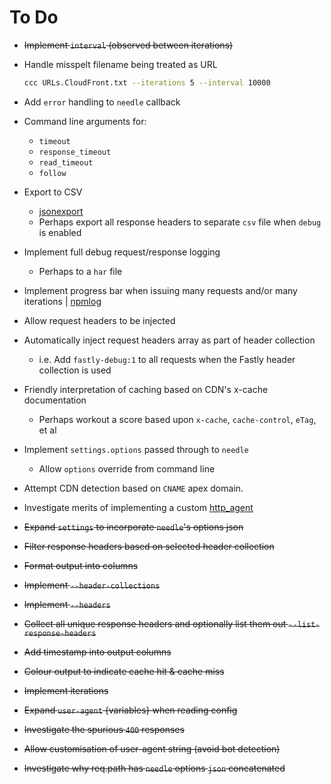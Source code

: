 # To Do

* ~~Implement `interval` (observed between iterations)~~
* Handle misspelt filename being treated as URL

  ```bash
  ccc URLs.CloudFront.txt --iterations 5 --interval 10000
  ```
  
* Add `error` handling to `needle` callback
* Command line arguments for:
  * `timeout`
  * `response_timeout`
  * `read_timeout`
  * `follow`
* Export to CSV
  * [jsonexport](https://www.npmjs.com/package/jsonexport)
  * Perhaps export all response headers to separate `csv` file when `debug` is enabled
* Implement full debug request/response logging
  * Perhaps to a `har` file
* Implement progress bar when issuing many requests and/or many iterations | [npmlog](https://www.npmjs.com/package/npmlog)
* Allow request headers to be injected
* Automatically inject request headers array as part of header collection
  * i.e. Add `fastly-debug:1` to all requests when the Fastly header collection is used
* Friendly interpretation of caching based on CDN's x-cache documentation
  * Perhaps workout a score based upon `x-cache`, `cache-control`, `eTag`, et al
* Implement `settings.options` passed through to `needle`
  * Allow `options` override from command line
* Attempt CDN detection based on `CNAME` apex domain.
* Investigate merits of implementing a custom [http_agent](https://nodejs.org/api/http.html#http_class_http_agent)
* ~~Expand `settings` to incorporate `needle`'s options json~~
* ~~Filter response headers based on selected header collection~~
* ~~Format output into columns~~
* ~~Implement `--header-collections`~~
* ~~Implement `--headers`~~
* ~~Collect all unique response headers and optionally list them out `--list-response-headers`~~
* ~~Add timestamp into output columns~~
* ~~Colour output to indicate cache hit & cache miss~~
* ~~Implement iterations~~
* ~~Expand `user-agent` {variables} when reading config~~
* ~~Investigate the spurious `400` responses~~
* ~~Allow customisation of user-agent string (avoid bot detection)~~
* ~~Investigate why req.path has `needle` options `json` concatenated~~
